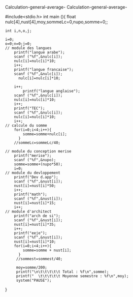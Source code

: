 Calculation-general-average-
Calculation-general-average-

#include<stdio.h>
  int main (){
  	float nulc[4],nust[4],moy,sommeLc=0,nupo,somme=0;;
  	 
  	int i,n,o,j;
  	
    i=0;
    o=0;n=0;j=0;
    // module des langues
  		printf("langue arabe");
  		scanf ("%f",&nulc[i]);
		nulc[i]=nulc[i]*10;
  		i++;
  		printf("langue francaise");
  		scanf ("%f",&nulc[i]);
		  nulc[i]=nulc[i]*10;
  		
  		i++;
  			printf("langue anglaise");
  		scanf ("%f",&nulc[i]);
		nulc[i]=nulc[i]*10;
  		i++;
  		printf("TEC");
  		scanf ("%f",&nulc[i]);
		nulc[i]=nulc[i]*10;
  		i++;
  	// calcule du somme
  		for(i=0;i<4;i++){
  			somme=somme+nulc[i];
		  }
  		//sommeLc=sommeLc/40;
  		
  	// module du conception merise	
  		printf("merise");
  		scanf ("%f",&nupo);
  		somme=somme+(nupo*50);
  		i=0;
  	// module du devloppement	
  		printf("Dev d.app");
  		scanf ("%f",&nust[i]);
		nust[i]=nust[i]*50;
  		i++;
  		printf("math");
  		scanf ("%f",&nust[i]);
		nust[i]=nust[i]*15;
  		i++;
  	// module d'architect
  		printf("arch de si");
  		scanf ("%f",&nust[i]);
		nust[i]=nust[i]*35;
  		i++;
  		printf("eeje");
  		scanf ("%f",&nust[i]);
		nust[i]=nust[i]*10;
  		for(i=0;i<4;i++){
  			somme=somme + nust[i];
		  }
	     //sommest=sommest/40;
	     
	     moy=somme/200;
	     printf("\n\t\t\t\t\t Total : %f\n",somme);
	     printf("  \t\t\t\t\t Moyenne semestre : %f\n",moy);
	     system("PAUSE");
  }
  
  
  
